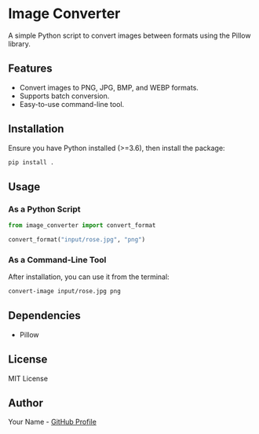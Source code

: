 # Image Converter

A simple Python script to convert images between formats using the Pillow library.

## Features
- Convert images to PNG, JPG, BMP, and WEBP formats.
- Supports batch conversion.
- Easy-to-use command-line tool.

## Installation

Ensure you have Python installed (>=3.6), then install the package:

```sh
pip install .
```

## Usage

### As a Python Script

```python
from image_converter import convert_format

convert_format("input/rose.jpg", "png")
```

### As a Command-Line Tool

After installation, you can use it from the terminal:

```sh
convert-image input/rose.jpg png
```

## Dependencies
- Pillow

## License
MIT License

## Author
Your Name - [GitHub Profile](https://github.com/yourusername)